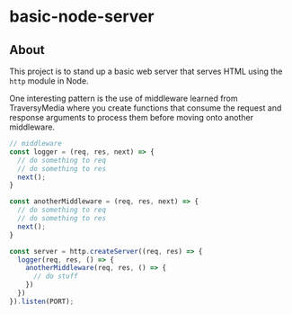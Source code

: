 # basic-node-server

## About

This project is to stand up a basic web server that serves HTML using the `http` module in Node.

One interesting pattern is the use of middleware learned from TraversyMedia where you create functions that consume the request and response arguments to process them before moving onto another middleware.

```js
// middleware
const logger = (req, res, next) => {
  // do something to req
  // do something to res
  next();
}

const anotherMiddleware = (req, res, next) => {
  // do something to req
  // do something to res
  next();
}

const server = http.createServer((req, res) => {
  logger(req, res, () => {
    anotherMiddleware(req, res, () => {
      // do stuff
    })
  })
}).listen(PORT);
```

